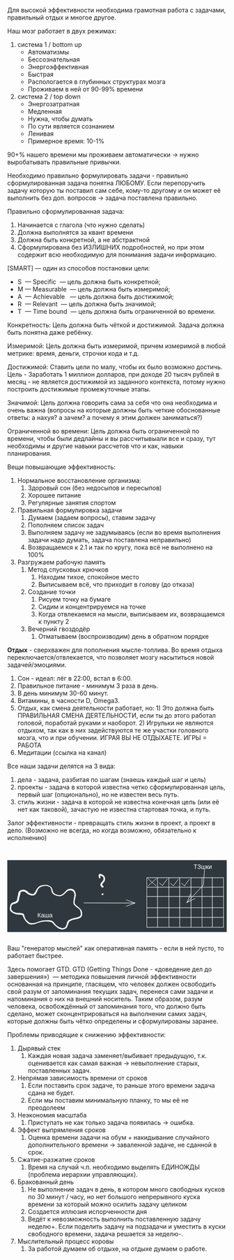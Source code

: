 Для высокой эффективности необходима грамотная работа с задачами, правильный отдых и многое другое.

Наш мозг работает в двух режимах:
1. система 1 / bottom up
	- Автоматизмы
	- Бессознательная
	- Энергоэффективная
	- Быстрая
	- Распологается в глубинных структурах мозга
	-  Проживаем в ней от 90-99% времени
2. система 2 / top down
	- Энергозатратная
	- Медленная
	- Нужна, чтобы думать
	- По сути является сознанием
	- Ленивая
	- Примерное время: 10-1%

90+% нашего времени мы проживаем автоматически -> нужно выробатывать правильные привычки. 

Необходимо правильно формулировать задачи - правильно сформулированная задача понятна ЛЮБОМУ. Если перепоручить задачу которую ты поставил сам себе, кому-то другому и он может её выполнить без доп. вопросов -> задача поставлена правильно.

Правильно сформулированная задача:
1) Начинается с глагола (что нужно сделать)
2) Должна выполнятся за квант времени
3) Должна быть конкретной, а не абстрактной
4) Сформулирована без ИЗЛИШНИХ подробностей, но при этом содержит всю необходимую для понимания задачи информацию. 

[SMART] — один из способов постановки цели:
- S  —   Specific         — цель должна быть конкретной;
- M —   Measurable   — цель должна быть измеримой;
- A  —   Achievable    — цель должна быть достижимой;
- R  —   Relevant        — цель должна быть значимой;
- T  —   Time bound   — цель должна быть ограниченной во времени.

Конкретность:
Цель должна быть чёткой и достижимой. Задача должна быть понятна даже ребёнку.

Измеримой:
Цель должна быть измеримой, причем измеримой в любой метрике: время, деньги, строчки кода и т.д.

Достижимой:
Ставить цели по малу, чтобы их было возможно достичь.
Цель - Заработать 1 миллион долларов, при доходе 20 тысяч рублей в месяц - не является достижимой из заданного контекста, потому нужно построить достижимые промежуточные этапы.

Значимой:
Цель должна говорить сама за себя что она необходима и очень важна (вопросы на которые должны быть четкие обоснованные ответы: а нахуя? а зачем? а почему я этим должен заниматься?)

Ограниченной во времени:
Цель должна быть ограниченной по времени, чтобы были дедлайны и вы рассчитывыали все и сразу, тут необходимы и другие навыки рассчетов что и как, навыки планирования.

Вещи повышающие эффективность:
1) Нормальное восстановление организма:
	1) Здоровый сон (без недосыпов и пересыпов)
	2) Хорошее питание
	3) Регулярные занятия спортом
2) Правильная формулировка задачи
	1) Думаем (задаем вопросы), ставим задачу
	2) Пополняем список задач
	3) Выполняем задачу не задумываясь (если во время выполнения задачи надо думать, задача поставлена неправильно)
	4) Возвращаемся к 2.1 и так по кругу, пока всё не выполнено на 100% 
3) Разгружаем рабочую память
	1) Метод спусковых крючков
		1) Находим тихое, спокойное место
		2) Выписываем всё, что приходит в голову (до отказа)
	2) Создание точки
		1) Рисуем точку на бумаге
		2) Сидим и концентрируемся на точке
		3) Когда отвлекаемся на мысли, выписываем их, возвращаемся к пункту 2
	3) Вечерний гвоздодёр
		1) Отматываем (воспроизводим) день в обратном порядке

**Отдых** - сверхважен для пополнения мысле-топлива. Во время отдыха переключается/отвлекается, что позволяет мозгу насытиться новой задачей/эмоциями.
1) Сон - идеал: лёг в 22:00, встал в 6:00.
2) Правильное питание - минимум 3 раза в день.
3) В день минимум 30-60 минут.
4) Витамины, в часности D, Omega3.
5) Отдых, как смена деятельности работает, но:
		1) Это должна быть ПРАВИЛЬНАЯ СМЕНА ДЕЯТЕЛЬНОСТИ, если ты до этого работал головой, поработай руками и наоборот.
		2) Игрульки не являются отдыхом, так как в них задействуются те же участки головного мозга, что и при обучении. ИГРАЯ ВЫ НЕ ОТДЫХАЕТЕ. ИГРЫ = РАБОТА
6) Медитации (ссылка на канал)


Все наши задачи делятся на 3 вида:
1. дела - задача, разбитая по шагам (знаешь каждый шаг и цель)
2. проекты - задача в которой известна четко сформулированная цель, первый шаг (опционально), но не известен весь путь.
3. стиль жизни - задача в которой не известна конечная цель (или её нет как таковой), зачастую не известна стартовая точка, и путь.

Залог эффективности - превращать стиль жизни в проект, а проект в дело. (Возможно не всегда, но когда возможно, обязательно к исполнению)


<svg version="1.1" xmlns="http://www.w3.org/2000/svg" viewBox="0 0 718.2672798958922 234.5881333754662" width="758.2672798958922" height="334.5881333754662">
  <!-- svg-source:excalidraw -->
  
  <defs>
    <style class="style-fonts">
      @font-face {
        font-family: "Virgil";
        src: url("https://excalidraw.com/Virgil.woff2");
      }
      @font-face {
        font-family: "Cascadia";
        src: url("https://excalidraw.com/Cascadia.woff2");
      }
    </style>
  </defs>
  <rect x="0" y="0" width="718.2672798958922" height="234.5881333754662" fill="#2f383e"></rect><g transform="translate(50.90873283765495 124.56446008229864) rotate(0 75.73218266132835 28.835551412974155)" stroke="none"><path fill="#ffffff" d="M -15.41,-13.24 Q -15.41,-13.24 -15.30,-14.68 -15.20,-16.12 -14.85,-17.50 -14.50,-18.88 -13.87,-20.04 -13.25,-21.20 -12.57,-22.11 -11.89,-23.02 -10.83,-23.88 -9.77,-24.74 -8.65,-25.33 -7.53,-25.92 -6.43,-26.42 -5.34,-26.92 -3.89,-27.30 -2.44,-27.67 -0.98,-27.82 0.48,-27.98 1.68,-28.04 2.88,-28.11 4.32,-27.82 5.76,-27.53 6.78,-27.21 7.80,-26.90 8.85,-26.43 9.89,-25.96 11.55,-24.93 13.21,-23.90 14.94,-22.46 16.67,-21.03 17.64,-20.14 18.60,-19.25 19.79,-18.34 20.99,-17.42 22.33,-16.66 23.67,-15.90 25.06,-15.39 26.46,-14.89 27.85,-14.59 29.25,-14.28 30.61,-14.16 31.98,-14.03 33.12,-14.09 34.26,-14.15 35.74,-15.10 37.21,-16.04 38.42,-17.85 39.63,-19.66 40.29,-20.92 40.94,-22.18 41.76,-23.75 42.58,-25.31 43.44,-26.89 44.30,-28.46 45.54,-30.27 46.79,-32.09 47.90,-33.46 49.01,-34.84 50.28,-36.11 51.55,-37.38 52.94,-38.40 54.33,-39.43 56.03,-40.33 57.73,-41.23 59.93,-41.86 62.13,-42.50 64.42,-42.92 66.70,-43.34 69.16,-43.50 71.62,-43.66 73.90,-43.70 76.17,-43.75 78.59,-43.37 81.00,-42.98 83.14,-42.21 85.28,-41.43 87.26,-40.40 89.24,-39.37 90.77,-38.26 92.30,-37.15 93.39,-35.82 94.47,-34.49 95.19,-33.08 95.91,-31.68 96.35,-30.13 96.79,-28.58 97.16,-27.12 97.53,-25.66 97.96,-24.13 98.38,-22.60 98.99,-21.21 99.60,-19.83 100.57,-18.50 101.54,-17.18 103.30,-15.69 105.06,-14.21 107.84,-13.12 110.62,-12.03 112.08,-11.61 113.54,-11.19 115.26,-10.91 116.98,-10.63 118.74,-10.51 120.49,-10.40 122.18,-10.54 123.86,-10.68 125.27,-11.19 126.68,-11.71 128.05,-12.53 129.42,-13.36 130.85,-14.43 132.28,-15.50 133.63,-16.69 134.98,-17.89 136.19,-19.15 137.40,-20.41 138.58,-21.65 139.77,-22.89 140.61,-23.85 141.45,-24.80 142.35,-25.61 143.25,-26.42 144.13,-27.22 145.02,-28.01 146.14,-28.70 147.27,-29.38 148.96,-29.88 150.64,-30.38 152.08,-30.62 153.52,-30.85 154.92,-30.96 156.32,-31.06 157.59,-31.03 158.85,-31.00 160.34,-30.66 161.82,-30.32 163.28,-29.61 164.74,-28.90 165.91,-28.06 167.08,-27.22 168.18,-26.23 169.28,-25.24 170.40,-22.69 171.52,-20.14 172.02,-18.87 172.52,-17.60 172.83,-15.85 173.15,-14.11 173.30,-12.68 173.46,-11.26 173.55,-10.05 173.64,-8.85 172.25,-3.12 170.87,2.60 170.26,6.26 169.65,9.91 169.44,11.59 169.23,13.27 169.40,14.36 169.56,15.44 169.96,16.61 170.36,17.77 171.52,19.35 172.67,20.94 174.00,22.34 175.32,23.74 176.49,24.65 177.65,25.56 180.42,27.63 183.19,29.70 184.89,31.13 186.59,32.55 187.84,33.98 189.09,35.41 189.79,36.29 190.49,37.16 191.54,39.18 192.58,41.19 192.99,42.33 193.41,43.47 193.65,45.85 193.90,48.23 194.07,49.90 194.23,51.58 194.04,53.19 193.85,54.81 193.47,56.01 193.09,57.21 192.53,58.41 191.98,59.61 191.02,60.75 190.05,61.89 188.80,62.86 187.56,63.84 186.10,64.54 184.64,65.24 183.50,65.71 182.37,66.18 180.65,66.64 178.93,67.10 177.46,67.48 176.00,67.87 174.54,68.16 173.08,68.45 171.70,68.68 170.31,68.90 169.05,69.18 167.79,69.45 166.34,69.82 164.88,70.19 163.13,70.65 161.37,71.12 160.06,71.69 158.76,72.27 157.50,72.84 156.24,73.41 155.18,73.95 154.12,74.49 153.13,75.33 152.14,76.16 151.26,77.73 150.39,79.29 149.89,80.39 149.40,81.48 148.70,83.36 148.00,85.23 147.42,86.85 146.83,88.47 146.32,89.92 145.80,91.37 145.16,92.64 144.52,93.91 143.77,95.12 143.01,96.34 141.86,97.59 140.71,98.85 137.92,99.83 135.13,100.80 133.57,101.21 132.00,101.62 130.31,101.73 128.62,101.83 126.99,101.58 125.35,101.32 123.96,100.92 122.57,100.52 120.97,99.93 119.37,99.34 117.68,98.56 115.99,97.77 113.20,95.74 110.41,93.71 108.56,91.92 106.71,90.13 105.79,89.40 104.87,88.67 103.68,87.43 102.49,86.20 101.48,85.12 100.47,84.04 99.60,82.98 98.73,81.92 97.86,81.00 96.98,80.07 96.12,79.40 95.25,78.73 94.16,78.13 93.07,77.53 91.81,77.12 90.55,76.70 87.26,76.32 83.96,75.93 82.27,75.79 80.57,75.66 77.91,75.51 75.25,75.35 72.85,75.44 70.44,75.54 68.75,75.73 67.06,75.93 65.23,76.18 63.39,76.43 61.62,76.82 59.85,77.20 58.09,77.73 56.33,78.25 54.42,78.84 52.51,79.42 48.84,80.59 45.18,81.76 43.57,82.40 41.96,83.05 40.64,83.51 39.33,83.97 37.54,84.27 35.75,84.56 34.17,84.80 32.59,85.04 31.11,85.18 29.62,85.32 28.31,85.41 27.01,85.51 25.61,85.37 24.22,85.24 22.79,84.87 21.36,84.51 19.75,83.68 18.14,82.86 16.63,81.64 15.11,80.42 13.86,79.37 12.60,78.31 10.82,76.15 9.03,73.99 7.74,72.18 6.45,70.37 5.52,68.92 4.58,67.46 3.95,66.50 3.31,65.54 2.77,64.35 2.22,63.16 1.78,61.87 1.34,60.57 0.52,58.71 -0.29,56.85 -0.83,55.75 -1.38,54.64 -3.66,54.02 -5.94,53.41 -7.85,53.31 -9.76,53.22 -10.93,53.20 -12.10,53.19 -13.55,53.16 -15.00,53.12 -16.64,52.98 -18.29,52.84 -20.00,52.55 -21.71,52.26 -23.73,51.65 -25.75,51.04 -27.69,50.24 -29.64,49.44 -31.70,48.54 -33.76,47.64 -35.23,46.41 -36.71,45.18 -37.85,44.08 -38.99,42.97 -39.93,41.88 -40.86,40.79 -41.58,39.46 -42.30,38.14 -42.57,35.95 -42.84,33.77 -42.34,30.63 -41.83,27.49 -41.72,26.17 -41.62,24.86 -41.28,23.52 -40.94,22.17 -40.46,21.16 -39.99,20.15 -39.13,18.75 -38.28,17.35 -36.91,16.18 -35.55,15.01 -34.49,14.45 -33.42,13.89 -32.15,13.46 -30.87,13.04 -29.73,12.75 -28.58,12.46 -26.87,11.82 -25.15,11.18 -24.12,10.61 -23.08,10.04 -21.89,9.02 -20.70,8.00 -19.74,6.12 -18.78,4.25 -18.43,2.40 -18.09,0.56 -18.04,-0.74 -17.99,-2.06 -17.75,-3.18 -17.51,-4.30 -16.91,-6.59 -16.32,-8.87 -15.95,-10.06 -15.58,-11.24 -15.26,-12.47 -14.94,-13.69 -14.21,-15.25 -13.47,-16.80 -13.19,-17.23 -12.92,-17.65 -12.53,-17.96 -12.13,-18.27 -11.66,-18.44 -11.19,-18.61 -10.69,-18.62 -10.19,-18.63 -9.71,-18.48 -9.23,-18.33 -8.82,-18.04 -8.42,-17.74 -8.13,-17.33 -7.83,-16.92 -7.69,-16.44 -7.55,-15.96 -7.56,-15.46 -7.58,-14.96 -7.75,-14.49 -7.93,-14.02 -8.25,-13.63 -8.56,-13.24 -8.99,-12.97 -9.41,-12.70 -9.90,-12.59 -10.39,-12.47 -10.89,-12.51 -11.39,-12.55 -11.85,-12.76 -12.31,-12.96 -12.68,-13.29 -13.05,-13.63 -13.30,-14.07 -13.54,-14.51 -13.63,-15.00 -13.73,-15.50 -13.66,-15.99 -13.58,-16.49 -13.36,-16.94 -13.13,-17.39 -12.78,-17.74 -12.42,-18.09 -11.97,-18.31 -11.52,-18.53 -11.02,-18.60 -10.52,-18.66 -10.03,-18.57 -9.54,-18.47 -9.10,-18.22 -8.66,-17.97 -8.33,-17.59 -8.00,-17.22 -7.80,-16.76 -7.61,-16.29 -7.57,-15.79 -7.53,-15.29 -7.66,-14.81 -7.78,-14.32 -7.78,-14.32 -7.78,-14.32 -8.81,-11.92 -9.83,-9.52 -10.15,-8.41 -10.47,-7.30 -10.96,-5.05 -11.45,-2.79 -11.67,-1.39 -11.90,0.00 -12.21,1.75 -12.52,3.49 -12.79,4.91 -13.05,6.32 -13.57,7.92 -14.10,9.53 -15.21,11.00 -16.33,12.46 -17.64,13.58 -18.95,14.70 -20.29,15.36 -21.63,16.02 -23.20,16.57 -24.76,17.12 -26.96,17.76 -29.15,18.40 -30.70,18.91 -32.26,19.42 -33.27,20.03 -34.28,20.64 -35.06,21.56 -35.84,22.49 -36.60,23.94 -37.36,25.39 -37.58,26.70 -37.79,28.02 -38.04,30.62 -38.29,33.23 -37.74,35.53 -37.19,37.84 -36.47,38.78 -35.76,39.71 -34.80,40.69 -33.85,41.66 -32.62,42.62 -31.40,43.58 -29.80,44.54 -28.19,45.50 -26.42,46.07 -24.64,46.64 -22.82,46.99 -21.00,47.34 -19.48,47.52 -17.96,47.70 -16.46,47.75 -14.97,47.81 -13.49,47.80 -12.01,47.78 -10.75,47.81 -9.50,47.84 -7.36,48.09 -5.23,48.33 -1.93,49.05 1.35,49.76 2.11,50.56 2.86,51.36 3.37,52.44 3.87,53.52 4.34,55.24 4.81,56.96 5.25,58.11 5.69,59.26 6.29,61.39 6.89,63.53 7.35,64.51 7.81,65.50 8.57,66.83 9.32,68.15 10.67,69.74 12.01,71.33 13.74,73.10 15.48,74.87 16.70,75.88 17.92,76.89 19.11,77.82 20.30,78.75 21.48,79.38 22.66,80.01 24.78,80.58 26.90,81.16 28.13,81.18 29.37,81.20 30.73,81.17 32.09,81.14 33.65,80.98 35.20,80.82 36.77,80.62 38.34,80.42 39.57,80.17 40.79,79.92 42.48,79.33 44.17,78.75 47.83,77.48 51.48,76.21 53.40,75.56 55.32,74.91 57.21,74.33 59.10,73.76 61.00,73.34 62.90,72.93 64.81,72.66 66.71,72.38 68.46,72.25 70.21,72.11 72.77,71.87 75.33,71.62 78.11,71.58 80.88,71.54 82.60,71.67 84.32,71.79 88.17,72.02 92.02,72.25 93.72,72.84 95.43,73.43 96.86,74.29 98.29,75.15 99.33,76.10 100.37,77.05 101.30,78.16 102.23,79.26 102.92,80.27 103.62,81.27 104.52,82.36 105.42,83.45 106.48,84.61 107.54,85.77 108.34,86.62 109.13,87.47 110.89,88.96 112.65,90.45 115.22,92.09 117.79,93.73 119.34,94.37 120.89,95.01 122.44,95.53 123.99,96.04 125.10,96.44 126.21,96.84 127.35,97.11 128.48,97.38 129.74,97.38 130.99,97.37 132.34,97.07 133.69,96.78 135.52,96.09 137.36,95.41 138.15,94.56 138.95,93.70 140.21,91.75 141.47,89.80 141.98,88.39 142.49,86.97 142.99,85.46 143.49,83.95 143.99,81.60 144.49,79.25 145.04,78.07 145.58,76.88 146.28,75.55 146.99,74.23 147.79,73.28 148.60,72.33 150.33,71.22 152.06,70.12 153.22,69.62 154.38,69.11 155.65,68.59 156.93,68.06 158.46,67.40 160.00,66.74 161.81,66.09 163.61,65.45 165.19,65.00 166.76,64.56 168.16,64.27 169.56,63.99 170.86,63.80 172.16,63.62 173.44,63.38 174.72,63.15 176.13,62.76 177.55,62.37 179.03,61.89 180.52,61.41 181.56,61.04 182.60,60.67 183.59,60.27 184.59,59.88 186.17,58.65 187.75,57.41 188.66,55.75 189.57,54.08 189.82,53.00 190.08,51.92 189.96,50.39 189.84,48.86 189.41,46.85 188.98,44.85 188.44,42.84 187.90,40.84 187.18,39.21 186.45,37.58 185.50,36.34 184.55,35.09 182.86,33.82 181.16,32.54 178.18,30.51 175.20,28.47 173.99,27.39 172.78,26.30 171.20,24.79 169.61,23.29 167.95,21.19 166.28,19.09 165.84,17.43 165.40,15.78 165.37,14.28 165.34,12.78 165.57,11.08 165.80,9.38 166.22,5.52 166.64,1.67 167.68,-3.50 168.72,-8.68 168.71,-9.76 168.70,-10.84 168.62,-12.07 168.55,-13.30 168.31,-14.66 168.08,-16.03 167.74,-17.11 167.40,-18.20 166.54,-19.85 165.69,-21.49 164.82,-22.28 163.94,-23.06 162.24,-24.21 160.53,-25.36 158.56,-25.75 156.59,-26.14 155.38,-26.09 154.17,-26.05 153.05,-25.93 151.92,-25.82 149.90,-25.16 147.88,-24.49 146.10,-23.23 144.31,-21.97 143.37,-21.12 142.43,-20.27 141.22,-19.07 140.01,-17.87 138.70,-16.53 137.39,-15.20 135.94,-13.89 134.49,-12.59 132.89,-11.36 131.30,-10.14 129.58,-9.17 127.85,-8.20 126.01,-7.64 124.16,-7.09 122.20,-6.95 120.24,-6.82 118.32,-6.96 116.41,-7.10 114.41,-7.43 112.41,-7.76 110.91,-8.33 109.42,-8.89 106.13,-10.12 102.84,-11.35 100.61,-13.06 98.37,-14.76 97.08,-16.47 95.79,-18.17 95.08,-19.84 94.38,-21.51 93.95,-23.14 93.53,-24.76 93.24,-26.22 92.95,-27.67 92.73,-28.94 92.50,-30.21 92.10,-31.37 91.70,-32.54 91.04,-33.66 90.39,-34.78 89.17,-35.84 87.95,-36.90 86.13,-37.82 84.31,-38.74 82.43,-39.41 80.55,-40.08 78.41,-40.39 76.28,-40.69 74.09,-40.57 71.90,-40.45 69.66,-40.21 67.42,-39.97 65.35,-39.46 63.28,-38.94 61.48,-38.27 59.68,-37.61 58.22,-36.79 56.75,-35.98 55.60,-35.21 54.46,-34.45 53.32,-33.33 52.19,-32.20 51.23,-31.08 50.27,-29.96 49.32,-28.16 48.37,-26.36 47.63,-24.82 46.88,-23.29 46.17,-21.59 45.45,-19.90 44.73,-18.43 44.01,-16.96 43.17,-15.62 42.34,-14.29 41.27,-13.09 40.21,-11.90 38.85,-11.01 37.49,-10.11 35.98,-9.67 34.48,-9.22 33.01,-9.21 31.55,-9.19 29.90,-9.34 28.25,-9.48 26.58,-9.81 24.90,-10.15 23.10,-10.70 21.30,-11.25 19.57,-12.05 17.84,-12.86 16.29,-13.85 14.73,-14.83 13.68,-15.71 12.64,-16.59 11.22,-17.79 9.80,-18.99 8.58,-19.85 7.36,-20.71 5.86,-21.37 4.36,-22.02 2.70,-22.22 1.04,-22.41 -0.99,-22.09 -3.03,-21.77 -4.77,-21.01 -6.51,-20.25 -7.61,-19.33 -8.71,-18.41 -9.42,-17.09 -10.13,-15.76 -10.22,-14.33 -10.31,-12.91 -10.36,-12.60 -10.42,-12.30 -10.55,-12.02 -10.68,-11.74 -10.87,-11.50 -11.06,-11.26 -11.30,-11.07 -11.55,-10.88 -11.83,-10.75 -12.11,-10.63 -12.41,-10.57 -12.72,-10.52 -13.02,-10.54 -13.33,-10.56 -13.63,-10.65 -13.92,-10.75 -14.18,-10.91 -14.45,-11.07 -14.66,-11.29 -14.88,-11.51 -15.04,-11.77 -15.20,-12.04 -15.29,-12.33 -15.38,-12.63 -15.39,-12.94 -15.41,-13.24 -15.41,-13.24 L -15.41,-13.24 Z"></path></g><g transform="translate(98.37349434737098 168.74263970972515) rotate(0 24.970703125 12)"><text x="0" y="0" font-family="Helvetica, Segoe UI Emoji" font-size="20px" fill="#ffffff" text-anchor="start" style="white-space: pre;" direction="ltr" dominant-baseline="text-before-edge">Каша</text></g><g stroke-linecap="round"><g transform="translate(251.10840132645762 139.49073523389598) rotate(0 83.56206172092584 0.28914208207925185)"><path d="M0 0 C27.85 0.1, 139.27 0.48, 167.12 0.58 M0 0 C27.85 0.1, 139.27 0.48, 167.12 0.58" stroke="#ffffff" stroke-width="1" fill="none"></path></g><g transform="translate(251.10840132645762 139.49073523389598) rotate(0 83.56206172092584 0.28914208207925185)"><path d="M138.9 10.74 C146.32 8.07, 153.75 5.39, 167.12 0.58 M138.9 10.74 C148.97 7.12, 159.03 3.49, 167.12 0.58" stroke="#ffffff" stroke-width="1" fill="none"></path></g><g transform="translate(251.10840132645762 139.49073523389598) rotate(0 83.56206172092584 0.28914208207925185)"><path d="M138.97 -9.78 C146.38 -7.06, 153.78 -4.33, 167.12 0.58 M138.97 -9.78 C149.01 -6.09, 159.06 -2.39, 167.12 0.58" stroke="#ffffff" stroke-width="1" fill="none"></path></g></g><mask></mask><g transform="translate(302.5756919365781 56.79609975920812) rotate(0 6.939409969903636 10.409114954855795)" stroke="none"><path fill="#ffffff" d="M -2.38,0.68 Q -2.38,0.68 -2.74,-0.47 -3.10,-1.63 -3.30,-2.98 -3.51,-4.33 -3.61,-5.40 -3.71,-6.46 -3.65,-7.58 -3.59,-8.69 -2.88,-9.79 -2.17,-10.90 -0.75,-11.38 0.67,-11.87 2.20,-11.77 3.74,-11.67 5.32,-11.22 6.91,-10.77 8.69,-9.75 10.48,-8.73 11.96,-7.55 13.44,-6.37 14.56,-5.04 15.68,-3.71 16.28,-2.01 16.89,-0.31 17.11,1.08 17.33,2.48 17.43,3.76 17.53,5.04 17.41,6.44 17.28,7.84 16.84,9.27 16.40,10.70 15.85,11.88 15.29,13.05 14.45,14.20 13.62,15.34 12.56,16.47 11.50,17.60 10.57,18.56 9.64,19.53 8.70,21.03 7.76,22.53 7.92,23.68 8.08,24.83 9.80,26.20 11.51,27.56 11.81,27.94 12.12,28.31 12.29,28.77 12.45,29.22 12.47,29.71 12.48,30.19 12.34,30.65 12.20,31.11 11.92,31.51 11.63,31.90 11.24,32.18 10.85,32.47 10.39,32.61 9.92,32.75 9.44,32.74 8.96,32.73 8.50,32.56 8.05,32.39 7.67,32.09 7.29,31.79 7.03,31.38 6.77,30.97 6.65,30.51 6.54,30.04 6.58,29.55 6.61,29.07 6.81,28.63 7.00,28.18 7.32,27.82 7.64,27.46 8.06,27.22 8.48,26.98 8.96,26.89 9.43,26.80 9.91,26.87 10.39,26.93 10.83,27.14 11.26,27.36 11.60,27.70 11.94,28.04 12.16,28.48 12.37,28.91 12.44,29.39 12.51,29.87 12.42,30.34 12.33,30.82 12.09,31.24 11.85,31.66 11.49,31.98 11.13,32.31 10.69,32.50 10.24,32.69 9.76,32.73 9.28,32.77 8.81,32.65 8.34,32.54 7.93,32.28 7.52,32.02 7.52,32.02 7.52,32.02 5.94,30.60 4.35,29.18 3.48,27.97 2.60,26.76 2.24,25.21 1.89,23.66 2.38,21.81 2.88,19.95 3.51,18.88 4.14,17.80 4.95,16.81 5.77,15.82 6.65,14.90 7.54,13.97 8.42,12.98 9.29,12.00 10.32,10.49 11.35,8.99 11.84,7.16 12.33,5.33 12.29,4.25 12.25,3.16 11.99,1.24 11.73,-0.68 11.05,-1.54 10.37,-2.41 9.20,-3.26 8.02,-4.11 6.68,-4.74 5.35,-5.38 3.46,-6.08 1.58,-6.79 1.67,-4.90 1.77,-3.01 2.07,-1.85 2.38,-0.68 2.43,-0.38 2.48,-0.09 2.45,0.20 2.42,0.50 2.33,0.78 2.23,1.07 2.07,1.32 1.91,1.57 1.70,1.78 1.48,1.98 1.22,2.13 0.96,2.28 0.67,2.36 0.38,2.45 0.09,2.46 -0.20,2.47 -0.50,2.41 -0.79,2.35 -1.06,2.22 -1.33,2.09 -1.56,1.90 -1.79,1.71 -1.97,1.47 -2.15,1.23 -2.27,0.95 -2.38,0.68 -2.38,0.68 L -2.38,0.68 Z"></path></g><g transform="translate(311.2499543989579 111.15481119012179) rotate(0 1.4457104103964866 0.28914208207925185)" stroke="none"><path fill="#ffffff" d="M -0.50,-2.50 Q -0.50,-2.50 0.38,-2.71 1.27,-2.92 2.33,-2.72 3.40,-2.53 4.23,-1.31 5.05,-0.10 3.75,-0.63 2.45,-1.16 2.62,-0.87 2.78,-0.57 2.87,-0.24 2.96,0.08 2.97,0.42 2.98,0.75 2.90,1.09 2.83,1.42 2.68,1.72 2.53,2.03 2.31,2.29 2.09,2.54 1.82,2.74 1.54,2.94 1.23,3.07 0.91,3.20 0.58,3.25 0.24,3.30 -0.09,3.26 -0.43,3.23 -0.75,3.12 -1.07,3.01 -1.35,2.82 -1.63,2.63 -1.87,2.38 -2.10,2.14 -2.36,1.34 -2.63,0.55 -2.57,0.10 -2.51,-0.34 -2.31,-0.75 -2.10,-1.16 -1.78,-1.48 -1.46,-1.80 -1.05,-2.00 -0.64,-2.20 -0.19,-2.26 0.25,-2.32 0.70,-2.24 1.15,-2.15 1.54,-1.93 1.94,-1.70 2.24,-1.36 2.55,-1.02 2.73,-0.60 2.91,-0.18 2.94,0.26 2.98,0.71 2.87,1.16 2.76,1.60 2.51,1.98 2.27,2.37 1.91,2.65 1.55,2.94 1.13,3.09 0.70,3.25 0.24,3.26 -0.20,3.27 -0.64,3.14 -1.07,3.00 -1.44,2.74 -1.81,2.47 -2.08,2.10 -2.34,1.73 -2.48,1.29 -2.61,0.86 -2.60,0.40 -2.58,-0.04 -2.42,-0.47 -2.27,-0.90 -1.98,-1.25 -1.69,-1.61 -1.31,-1.85 -0.93,-2.10 -0.48,-2.21 -0.04,-2.32 0.40,-2.28 0.86,-2.24 1.28,-2.06 1.69,-1.88 2.03,-1.57 2.37,-1.27 2.59,-0.87 2.82,-0.48 2.64,-0.82 2.45,-1.16 2.62,-0.87 2.78,-0.57 2.87,-0.24 2.96,0.08 2.97,0.41 2.98,0.75 2.90,1.09 2.83,1.42 2.68,1.72 2.53,2.03 2.31,2.29 2.09,2.54 1.82,2.74 1.54,2.94 1.23,3.07 0.91,3.20 0.58,3.25 0.24,3.30 -0.09,3.26 -0.43,3.23 -0.75,3.12 -1.07,3.01 -1.35,2.82 -1.63,2.63 -1.87,2.38 -2.10,2.14 -0.90,1.39 0.28,0.64 1.16,1.45 2.05,2.25 1.27,2.38 0.50,2.50 0.19,2.53 -0.11,2.55 -0.41,2.50 -0.72,2.45 -1.00,2.33 -1.28,2.21 -1.53,2.02 -1.77,1.83 -1.97,1.59 -2.16,1.35 -2.29,1.07 -2.42,0.80 -2.48,0.49 -2.55,0.19 -2.53,-0.11 -2.52,-0.42 -2.43,-0.71 -2.34,-1.01 -2.19,-1.27 -2.03,-1.54 -1.82,-1.76 -1.60,-1.98 -1.34,-2.15 -1.08,-2.31 -0.79,-2.41 -0.50,-2.50 -0.50,-2.50 L -0.50,-2.50 Z"></path></g><g stroke-linecap="round" transform="translate(456.7084583087624 57.39151899954868) rotate(0 125.47933012880003 80.85463878017742)"><path d="M0 0 C97.41 0, 194.82 0, 250.96 0 M0 0 C77.19 0, 154.37 0, 250.96 0 M250.96 0 C250.96 48.34, 250.96 96.69, 250.96 161.71 M250.96 0 C250.96 55.28, 250.96 110.56, 250.96 161.71 M250.96 161.71 C184.62 161.71, 118.28 161.71, 0 161.71 M250.96 161.71 C159.67 161.71, 68.39 161.71, 0 161.71 M0 161.71 C0 123.73, 0 85.74, 0 0 M0 161.71 C0 116.28, 0 70.86, 0 0" stroke="#ffffff" stroke-width="1" fill="none"></path></g><g stroke-linecap="round"><g transform="translate(456.7084583087624 88.31952290453455) rotate(0 125.47933012880003 -0.1360175685182412)"><path d="M0 0 C82.51 -0.09, 165.02 -0.18, 250.96 -0.27 M0 0 C71.65 -0.08, 143.3 -0.16, 250.96 -0.27" stroke="#ffffff" stroke-width="1" fill="none"></path></g></g><mask></mask><g stroke-linecap="round"><g transform="translate(456.6288364229947 118.68936915124482) rotate(0 125.47933012880003 -0.1360175685182412)"><path d="M0 0 C93.74 -0.1, 187.47 -0.2, 250.96 -0.27 M0 0 C89.34 -0.1, 178.67 -0.19, 250.96 -0.27" stroke="#ffffff" stroke-width="1" fill="none"></path></g></g><mask></mask><g stroke-linecap="round"><g transform="translate(456.9687280306439 155.397662777317) rotate(0 125.47933012880003 -0.1360175685182412)"><path d="M0 0 C61.49 -0.07, 122.99 -0.13, 250.96 -0.27 M0 0 C89.96 -0.1, 179.93 -0.2, 250.96 -0.27" stroke="#ffffff" stroke-width="1" fill="none"></path></g></g><mask></mask><g stroke-linecap="round"><g transform="translate(457.30861963829216 187.0075822886572) rotate(0 125.47933012880003 -0.1360175685182412)"><path d="M0 0 C77.89 -0.08, 155.78 -0.17, 250.96 -0.27 M0 0 C99.48 -0.11, 198.96 -0.22, 250.96 -0.27" stroke="#ffffff" stroke-width="1" fill="none"></path></g></g><mask></mask><g stroke-linecap="round"><g transform="translate(491.69699891720893 57.712753813587824) rotate(0 0.16994580382447566 80.72425681659445)"><path d="M0 0 C0.11 51, 0.21 102, 0.34 161.45 M0 0 C0.13 61.64, 0.26 123.29, 0.34 161.45" stroke="#ffffff" stroke-width="1" fill="none"></path></g></g><mask></mask><g stroke-linecap="round"><g transform="translate(528.9151299547548 57.2029164021144) rotate(0 0.16994580382447566 80.72425681659445)"><path d="M0 0 C0.08 38.13, 0.16 76.27, 0.34 161.45 M0 0 C0.11 52.23, 0.22 104.47, 0.34 161.45" stroke="#ffffff" stroke-width="1" fill="none"></path></g></g><mask></mask><g stroke-linecap="round"><g transform="translate(564.2638571502316 56.86302479446567) rotate(0 0.16994580382447566 80.72425681659445)"><path d="M0 0 C0.07 35.37, 0.15 70.73, 0.34 161.45 M0 0 C0.12 55.63, 0.23 111.26, 0.34 161.45" stroke="#ffffff" stroke-width="1" fill="none"></path></g></g><mask></mask><g stroke-linecap="round"><g transform="translate(601.312042383953 57.54280800976335) rotate(0 0.16994580382447566 80.72425681659445)"><path d="M0 0 C0.08 38.49, 0.16 76.98, 0.34 161.45 M0 0 C0.1 49.68, 0.21 99.36, 0.34 161.45" stroke="#ffffff" stroke-width="1" fill="none"></path></g></g><mask></mask><g stroke-linecap="round"><g transform="translate(637.340552794728 57.2029164021144) rotate(0 0.16994580382447566 80.72425681659445)"><path d="M0 0 C0.11 54.05, 0.23 108.1, 0.34 161.45 M0 0 C0.08 39.78, 0.17 79.57, 0.34 161.45" stroke="#ffffff" stroke-width="1" fill="none"></path></g></g><mask></mask><g stroke-linecap="round"><g transform="translate(670.989821951961 56.523133186817404) rotate(0 0.16994580382447566 80.72425681659445)"><path d="M0 0 C0.1 49.76, 0.21 99.51, 0.34 161.45 M0 0 C0.09 44.43, 0.19 88.86, 0.34 161.45" stroke="#ffffff" stroke-width="1" fill="none"></path></g></g><mask></mask><g stroke-linecap="round"><g transform="translate(460.43854642740666 60.249564708039316) rotate(0 13.280984528669478 11.95949353079186)"><path d="M0 0 C8.35 7.52, 16.69 15.03, 26.56 23.92 M0 0 C10.19 9.18, 20.39 18.36, 26.56 23.92" stroke="#ffffff" stroke-width="1" fill="none"></path></g></g><mask></mask><g stroke-linecap="round"><g transform="translate(460.8349937267699 84.0364026698353) rotate(0 13.479208178350973 -11.761269881110252)"><path d="M0 0 C9.56 -8.34, 19.11 -16.68, 26.96 -23.52 M0 0 C9.99 -8.72, 19.98 -17.43, 26.96 -23.52" stroke="#ffffff" stroke-width="1" fill="none"></path></g></g><mask></mask><g stroke-linecap="round"><g transform="translate(497.9688907671291 74.78596568469243) rotate(0 4.889516692147026 3.9644729936326257)"><path d="M0 0 C2.67 2.17, 5.35 4.34, 9.78 7.93 M0 0 C3.29 2.67, 6.58 5.33, 9.78 7.93" stroke="#ffffff" stroke-width="1" fill="none"></path></g></g><mask></mask><g stroke-linecap="round"><g transform="translate(507.7479241514229 82.58276257216994) rotate(0 7.928945987265365 -10.373704333338765)"><path d="M0 0 C4.33 -5.67, 8.66 -11.34, 15.86 -20.75 M0 0 C6.08 -7.96, 12.17 -15.92, 15.86 -20.75" stroke="#ffffff" stroke-width="1" fill="none"></path></g></g><mask></mask><g stroke-linecap="round"><g transform="translate(534.045595009186 75.7110093832066) rotate(0 4.889516692147026 3.9644729936326257)"><path d="M0 0 C2.85 2.31, 5.7 4.62, 9.78 7.93 M0 0 C3.14 2.54, 6.28 5.09, 9.78 7.93" stroke="#ffffff" stroke-width="1" fill="none"></path></g></g><mask></mask><g stroke-linecap="round"><g transform="translate(543.82462839348 83.50780627068389) rotate(0 7.928945987265365 -10.373704333338765)"><path d="M0 0 C4.49 -5.88, 8.99 -11.76, 15.86 -20.75 M0 0 C5.17 -6.76, 10.33 -13.52, 15.86 -20.75" stroke="#ffffff" stroke-width="1" fill="none"></path></g></g><mask></mask><g stroke-linecap="round"><g transform="translate(570.2544483510314 75.71100938320637) rotate(0 4.889516692147026 3.9644729936326257)"><path d="M0 0 C2.74 2.23, 5.49 4.45, 9.78 7.93 M0 0 C2.34 1.9, 4.68 3.8, 9.78 7.93" stroke="#ffffff" stroke-width="1" fill="none"></path></g></g><mask></mask><g stroke-linecap="round"><g transform="translate(580.033481735325 83.50780627068411) rotate(0 7.928945987265365 -10.373704333338765)"><path d="M0 0 C4.65 -6.09, 9.31 -12.18, 15.86 -20.75 M0 0 C5.48 -7.17, 10.97 -14.35, 15.86 -20.75" stroke="#ffffff" stroke-width="1" fill="none"></path></g></g><mask></mask><g stroke-linecap="round"><g transform="translate(645.5561827126787 30.914864131149216) rotate(0 -28.836678070069524 53.87011528618132)"><path d="M0 0 C-1.28 18.08, -2.55 36.17, -3.54 50.21 M0 0 C-1.09 15.37, -2.17 30.74, -3.54 50.21 M-3.54 50.21 C-21.08 68.85, -38.62 87.48, -57.67 107.74 M-3.54 50.21 C-15.04 62.42, -26.53 74.64, -57.67 107.74" stroke="#ffffff" stroke-width="1" fill="none"></path></g><g transform="translate(645.5561827126787 30.914864131149216) rotate(0 -28.836678070069524 53.87011528618132)"><path d="M-45.83 80.18 C-50.1 90.11, -54.36 100.03, -57.67 107.74 M-45.83 80.18 C-49.46 88.62, -53.08 97.06, -57.67 107.74" stroke="#ffffff" stroke-width="1" fill="none"></path></g><g transform="translate(645.5561827126787 30.914864131149216) rotate(0 -28.836678070069524 53.87011528618132)"><path d="M-30.88 94.24 C-40.53 99.1, -50.18 103.96, -57.67 107.74 M-30.88 94.24 C-39.09 98.37, -47.29 102.51, -57.67 107.74" stroke="#ffffff" stroke-width="1" fill="none"></path></g></g><mask></mask><g transform="translate(610.0660930939798 10) rotate(0 30.01953125 12)"><text x="0" y="0" font-family="Helvetica, Segoe UI Emoji" font-size="20px" fill="#ffffff" text-anchor="start" style="white-space: pre;" direction="ltr" dominant-baseline="text-before-edge">ТЗшки</text></g></svg>
  Ваш "генератор мыслей" как оперативная память - если в ней пусто, то работает быстрее. 
  
  Здесь помогает GTD. GTD (Getting Things Done - «доведение дел до завершения»)  — методика повышения личной эффективности основанная на принципе, гласящем, что человек должен освободить свой разум от запоминания текущих задач, перенеся сами задачи и напоминания о них на внешний носитель. Таким образом, разум человека, освобождённый от запоминания того, что должно быть сделано, может сконцентрироваться на выполнении самих задач, которые должны быть чётко определены и сформулированы заранее.
  
Проблемы приводящие к снижению эффективности:
1. Дырявый стек
	1. Каждая новая задача заменяет/выбивает предыдущую, т.к. оценивается как самая важная  -> невыполнение старых, поставленных задач.
2. Непрямая зависимость времени от сроков
	1. Если поставить срок задаче, то раньше этого времени задача сдана не будет.
	2. Если мы поставим минимальную планку, то мы её не преодолеем
3. Неэкономия масштаба
	1. Приступать не как только задача появилась -> ошибка.
4. Эффект выпрямления сроков
	1. Оценка времени задачи на обум + накидывание случайного дополнительного времени -> заваленной задаче, не сданной в срок.
5. Сжатие-разжатие сроков
	1. Время на случай ч.п. необходимо выделять ЕДИНОЖДЫ (проблема иерархии управляющих).
6. Бракованный день
	1. Не выполнение задач в день, в котором много свободных кусков по 30 минут / часу, но нет большого непрерывного куска времени за который можно осилить задачу целиком
	2. Создается иллюзия испорченности дня
	3. Ведёт к невозможность выполнить поставленную задачу неделю+. Если поделить задачу на подзадачи и уместить в куски свободного времени, задача решается за неделю-.
7. Мыслительный процесс коровы 
	1. За работой думаем об отдыхе, на отдыхе думаем о работе.